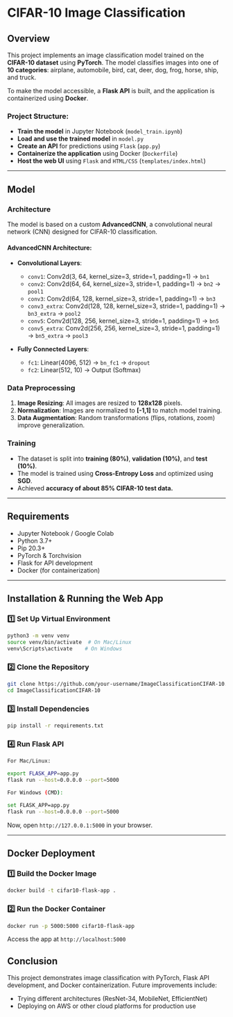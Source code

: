 # CIFAR-10 Image Classification

## **Overview**
This project implements an image classification model trained on the **CIFAR-10 dataset** using **PyTorch**. The model classifies images into one of **10 categories**: airplane, automobile, bird, cat, deer, dog, frog, horse, ship, and truck.

To make the model accessible, a **Flask API** is built, and the application is containerized using **Docker**.

### **Project Structure:**
- **Train the model** in Jupyter Notebook (`model_train.ipynb`)
- **Load and use the trained model** in `model.py`
- **Create an API** for predictions using `Flask` (`app.py`)
- **Containerize the application** using Docker (`Dockerfile`)
- **Host the web UI** using `Flask` and `HTML/CSS` (`templates/index.html`)

---
## **Model**
### **Architecture**
The model is based on a custom **AdvancedCNN**, a convolutional neural network (CNN) designed for CIFAR-10 classification. 

#### **AdvancedCNN Architecture:**
- **Convolutional Layers**:
  - `conv1`: Conv2d(3, 64, kernel_size=3, stride=1, padding=1) → `bn1`
  - `conv2`: Conv2d(64, 64, kernel_size=3, stride=1, padding=1) → `bn2` → `pool1`
  - `conv3`: Conv2d(64, 128, kernel_size=3, stride=1, padding=1) → `bn3`
  - `conv3_extra`: Conv2d(128, 128, kernel_size=3, stride=1, padding=1) → `bn3_extra` → `pool2`
  - `conv5`: Conv2d(128, 256, kernel_size=3, stride=1, padding=1) → `bn5`
  - `conv5_extra`: Conv2d(256, 256, kernel_size=3, stride=1, padding=1) → `bn5_extra` → `pool3`

- **Fully Connected Layers**:
  - `fc1`: Linear(4096, 512) → `bn_fc1` → `dropout`
  - `fc2`: Linear(512, 10) → Output (Softmax)

### **Data Preprocessing**
1. **Image Resizing**: All images are resized to **128x128** pixels.
2. **Normalization**: Images are normalized to **[-1,1]** to match model training.
3. **Data Augmentation**: Random transformations (flips, rotations, zoom) improve generalization.

### **Training**
- The dataset is split into **training (80%)**, **validation (10%)**, and **test (10%)**.
- The model is trained using **Cross-Entropy Loss** and optimized using **SGD**.
- Achieved **accuracy of about 85% CIFAR-10 test data.**

---
## **Requirements**
- Jupyter Notebook / Google Colab
- Python 3.7+
- Pip 20.3+
- PyTorch & Torchvision
- Flask for API development
- Docker (for containerization)

---
## **Installation & Running the Web App**

### **1️⃣ Set Up Virtual Environment**
```bash
python3 -m venv venv
source venv/bin/activate  # On Mac/Linux
venv\Scripts\activate    # On Windows
```

### **2️⃣ Clone the Repository**
```bash
git clone https://github.com/your-username/ImageClassificationCIFAR-10.git
cd ImageClassificationCIFAR-10
```
### 3️⃣ **Install Dependencies**
```bash
pip install -r requirements.txt
```
### 4️⃣ **Run Flask API**
```bash
For Mac/Linux:

export FLASK_APP=app.py
flask run --host=0.0.0.0 --port=5000

For Windows (CMD):

set FLASK_APP=app.py
flask run --host=0.0.0.0 --port=5000
```
Now, open `http://127.0.0.1:5000` in your browser.

---

## **Docker Deployment**
### 1️⃣ **Build the Docker Image**
```bash
docker build -t cifar10-flask-app .
```
### 2️⃣ **Run the Docker Container**
```bash 
docker run -p 5000:5000 cifar10-flask-app
```

Access the app at `http://localhost:5000`

## **Conclusion**
This project demonstrates image classification with PyTorch, Flask API development, and Docker containerization. Future improvements include:

- Trying different architectures (ResNet-34, MobileNet, EfficientNet)
- Deploying on AWS or other cloud platforms for production use

